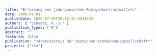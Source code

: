 ```yaml
---
title: "Erfassung von jodorganischen Röntgenkontrastmitteln"
date: 2006-01-01
publishDate: 2020-07-03T20:16:32.993428Z
authors: [ "Schwarz, R.-J." ]
publication_types: ["0"]
abstract: ""
featured: false
publication: "*Arbeitskreis der Deutschen Krankenhausgesellschaft*"
projects: ["rkm"]
---
```


